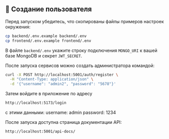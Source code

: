 ## 👤 Создание пользователя

Перед запуском убедитесь, что скопированы файлы примеров настроек окружения:

```bash
cp backend/.env.example backend/.env
cp frontend/.env.example frontend/.env
```

В файле `backend/.env` укажите строку подключения `MONGO_URI` к вашей базе MongoDB и секрет `JWT_SECRET`.

После запуска сервисов можно создать администратора командой:

```bash
curl -X POST http://localhost:5001/auth/register \
  -H "Content-Type: application/json" \
  -d '{"username": "admin2", "password": "5678"}'
```

Затем войдите в приложение по адресу 
```bash
http://localhost:5173/login 
```
с этими данными:
username: admin
password: 1234

После запуска доступна страница документации API:
```bash
http://localhost:5001/api-docs/
```